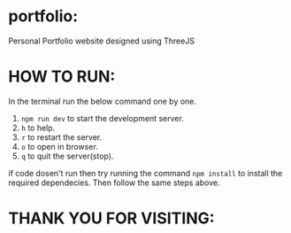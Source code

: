 # portfolio:
Personal Portfolio website designed using ThreeJS

 
# HOW TO RUN:
In the terminal run the below command one by one.

1. `npm run dev` to start the development server.
2. `h` to help.
3. `r` to restart the server.
4. `o` to open in browser.
5. `q` to quit the server(stop).


 
if code dosen't run then try running the command  `npm install` to install the required dependecies. Then follow the same steps above.
# THANK YOU FOR VISITING: 



